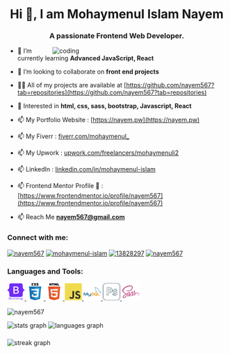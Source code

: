<h1 align="center">Hi 👋, I am Mohaymenul Islam Nayem</h1>
<h3 align="center">A passionate Frontend Web Developer.</h3>
<img align="right" alt="coding" width="400" src="https://camo.githubusercontent.com/2366b34bb903c09617990fb5fff4622f3e941349e846ddb7e73df872a9d21233/68747470733a2f2f63646e2e6472696262626c652e636f6d2f75736572732f3733303730332f73637265656e73686f74732f363538313234332f6176656e746f2e676966">

- 🌱 I’m currently learning **Advanced JavaScript, React**

- 👯 I’m looking to collaborate on **front end projects**

- 👨‍💻 All of my projects are available at [https://github.com/nayem567?tab=repositories](https://github.com/nayem567?tab=repositories)

- 💬 Interested in **html, css, sass, bootstrap, Javascript, React**

- 📫 My Portfolio Website : [https://nayem.pw](https://nayem.pw)

- 📫 My Fiverr : [fiverr.com/mohaymenul_](https://www.fiverr.com/mohaymenul_)
  
- 📫 My Upwork : [upwork.com/freelancers/mohaymenuli2](https://www.upwork.com/freelancers/mohaymenuli2)

- 📫 LinkedIn : [linkedin.com/in/mohaymenul-islam](www.linkedin.com/in/mohaymenul-islam)

- 📫 Frontend Mentor Profile 🎉 : [https://www.frontendmentor.io/profile/nayem567](https://www.frontendmentor.io/profile/nayem567)

- 📫 Reach Me **nayem567@gmail.com**


<h3 align="left">Connect with me:</h3>
<p align="left">
<a href="https://codepen.io/nayem567" target="blank"><img align="center" src="https://raw.githubusercontent.com/rahuldkjain/github-profile-readme-generator/master/src/images/icons/Social/codepen.svg" alt="nayem567" height="30" width="40" /></a>
<a href="https://linkedin.com/in/mohaymenul-islam" target="blank"><img align="center" src="https://raw.githubusercontent.com/rahuldkjain/github-profile-readme-generator/master/src/images/icons/Social/linked-in-alt.svg" alt="mohaymenul-islam" height="30" width="40" /></a>
<a href="https://stackoverflow.com/users/13828297" target="blank"><img align="center" src="https://raw.githubusercontent.com/rahuldkjain/github-profile-readme-generator/master/src/images/icons/Social/stack-overflow.svg" alt="13828297" height="30" width="40" /></a>
<a href="https://codesandbox.com/nayem567" target="blank"><img align="center" src="https://raw.githubusercontent.com/rahuldkjain/github-profile-readme-generator/master/src/images/icons/Social/codesandbox.svg" alt="nayem567" height="30" width="40" /></a>
</p>

<h3 align="left">Languages and Tools:</h3>
<p align="left"> <a href="https://getbootstrap.com" target="_blank" rel="noreferrer"> <img src="https://raw.githubusercontent.com/devicons/devicon/master/icons/bootstrap/bootstrap-plain-wordmark.svg" alt="bootstrap" width="40" height="40"/> </a> <a href="https://www.w3schools.com/css/" target="_blank" rel="noreferrer"> <img src="https://raw.githubusercontent.com/devicons/devicon/master/icons/css3/css3-original-wordmark.svg" alt="css3" width="40" height="40"/> </a> <a href="https://www.w3.org/html/" target="_blank" rel="noreferrer"> <img src="https://raw.githubusercontent.com/devicons/devicon/master/icons/html5/html5-original-wordmark.svg" alt="html5" width="40" height="40"/> </a> <a href="https://developer.mozilla.org/en-US/docs/Web/JavaScript" target="_blank" rel="noreferrer"> <img src="https://raw.githubusercontent.com/devicons/devicon/master/icons/javascript/javascript-original.svg" alt="javascript" width="40" height="40"/> </a> <a href="https://www.mysql.com/" target="_blank" rel="noreferrer"> <img src="https://raw.githubusercontent.com/devicons/devicon/master/icons/mysql/mysql-original-wordmark.svg" alt="mysql" width="40" height="40"/> </a> <a href="https://www.photoshop.com/en" target="_blank" rel="noreferrer"> <img src="https://raw.githubusercontent.com/devicons/devicon/master/icons/photoshop/photoshop-line.svg" alt="photoshop" width="40" height="40"/> </a> <a href="https://sass-lang.com" target="_blank" rel="noreferrer"> <img src="https://raw.githubusercontent.com/devicons/devicon/master/icons/sass/sass-original.svg" alt="sass" width="40" height="40"/> </a> </p>

<p><img align="center" src="https://github-readme-stats.vercel.app/api/top-langs?username=nayem567&show_icons=true&locale=en&layout=compact" alt="nayem567" /></p>

<div align="left">
  <img src="https://github-readme-stats.vercel.app/api?username=nayem567&hide_title=false&hide_rank=false&show_icons=true&include_all_commits=true&count_private=true&disable_animations=false&theme=dracula&locale=en&hide_border=false&order=1" height="150" alt="stats graph"  />
  <img src="https://github-readme-stats.vercel.app/api/top-langs?username=nayem567&locale=en&hide_title=false&layout=compact&card_width=320&langs_count=5&theme=dracula&hide_border=false&order=2" height="150" alt="languages graph"  />
</div>

###


###




###

<div align="left">
  <img src="https://streak-stats.demolab.com?user=maurodesouza&locale=en&mode=daily&theme=dark&hide_border=false&border_radius=5&order=3" height="220" alt="streak graph"  />
</div>

###

